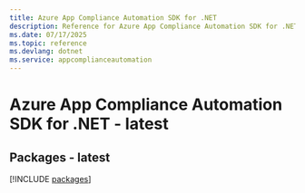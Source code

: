 ```yaml
---
title: Azure App Compliance Automation SDK for .NET
description: Reference for Azure App Compliance Automation SDK for .NET
ms.date: 07/17/2025
ms.topic: reference
ms.devlang: dotnet
ms.service: appcomplianceautomation
---
```

# Azure App Compliance Automation SDK for .NET - latest
## Packages - latest
[!INCLUDE [packages](app-compliance-automation-index.md)]